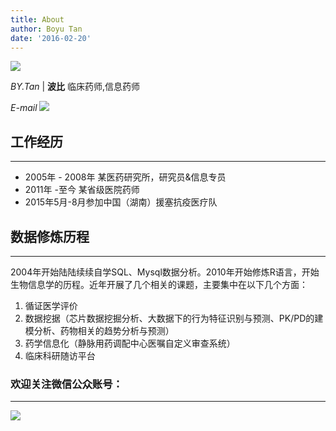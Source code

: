 ```yaml
---
title: About
author: Boyu Tan
date: '2016-02-20'
---
```


![](https://www.tanboyu.com/wp-content/uploads/2016/02/logo-clinical-data-150x150.png)

*BY.Tan* | **波比**  临床药师,信息药师
 
*E-mail* ![](http://www.tanboyu.com/wp-content/uploads/2016/12/img_5866569d13e19.png)

## 工作经历
----

*   2005年 - 2008年 某医药研究所，研究员&信息专员
*   2011年 -至今 某省级医院药师
*   2015年5月-8月参加中国（湖南）援塞抗疫医疗队

## 数据修炼历程
------

2004年开始陆陆续续自学SQL、Mysql数据分析。2010年开始修炼R语言，开始生物信息学的历程。近年开展了几个相关的课题，主要集中在以下几个方面：

1.  循证医学评价
2.  数据挖据（芯片数据挖掘分析、大数据下的行为特征识别与预测、PK/PD的建模分析、药物相关的趋势分析与预测）
3.  药学信息化（静脉用药调配中心医嘱自定义审查系统）
4.  临床科研随访平台

### 欢迎关注微信公众账号：
-----------

![](https://ws1.sinaimg.cn/large/8f5e6680gy1fmy31p3qitj207607674r.jpg)